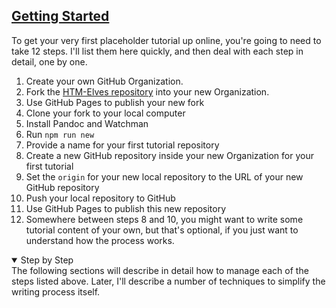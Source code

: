 <section
id="getting-started"
aria-labelledby="getting-started"
data-item="Getting Started"
>
<h2><a href="#getting-started">Getting Started</a></h2>

To get your very first placeholder tutorial up online, you're going to need to take 12 steps. I'll list them here quickly, and then deal with each step in detail, one by one.

1. Create your own GitHub Organization.
2. Fork the [HTM-Elves repository](https://github.com/HTM-Elves/HTM-Elves.github.io) into your new Organization.
3. Use GitHub Pages to publish your new fork
4. Clone your fork to your local computer
5. Install Pandoc and Watchman
6. Run `npm run new`
7. Provide a name for your first tutorial repository
8. Create a new GitHub repository inside your new Organization for your first tutorial
9. Set the `origin` for your new local repository to the URL of your new GitHub repository
10. Push your local repository to GitHub
11. Use GitHub Pages to publish this new repository
12. Somewhere between steps 8 and 10, you might want to write some tutorial content of your own, but that's optional, if you just want to understand how the process works.

<details
  class="pivot"
   open
>
  <summary>Step by Step</summary>
  The following sections will describe in detail how to manage each of the steps listed above. Later, I'll describe a number of techniques to simplify the writing process itself.

</details>
</section>